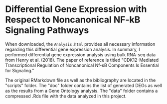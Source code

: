 # Differential Gene Expression with Respect to Noncanonical NF-kB Signaling Pathways

When downloaded, the `Analysis.html` provides all necessary information regarding this differential gene expression analysis. In summary, I performed differential gene expression analysis using bulk RNA-seq data from Henry et al. (2018). The paper of reference is titled "CDK12-Mediated Transcriptional Regulation of Noncanonical Nf-κB Components Is Essential for Signaling."

The original RMarkdown file as well as the bibliography are located in the "scripts" folder. The "doc" folder contains the list of generated DEGs as well as the results from a Gene Ontology analysis. The "data" folder contains a compressed .Rds file with the data analyzed in this project. 
